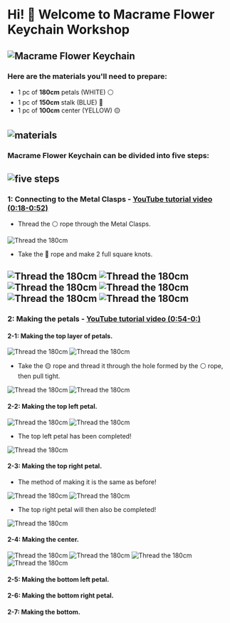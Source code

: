 # Hi! 👋 Welcome to Macrame Flower Keychain Workshop

![Macrame Flower Keychain](photo/photo_1.jpg)
---
### Here are the materials you'll need to prepare:
- 1 pc of **180cm** petals (WHITE) ⚪
- 1 pc of **150cm** stalk (BLUE) 🔵
- 1 pc of **100cm** center (YELLOW) 🟡

![materials](photo/photo_2.jpg)
---


### Macrame Flower Keychain can be divided into five steps:
![five steps](photo/photo_3.jpg)
---


### 1: Connecting to the Metal Clasps -  [YouTube tutorial video (0:18-0:52)](https://www.youtube.com/watch?v=AGhiYfnpfYA)

- Thread the ⚪ rope through the Metal Clasps.

![Thread the 180cm](photo/photo_4.jpg)

- Take the 🔵 rope and make 2 full square knots.

![Thread the 180cm](photo/photo_5.jpg)
![Thread the 180cm](photo/photo_6.jpg)
![Thread the 180cm](photo/photo_7.jpg)
![Thread the 180cm](photo/photo_8.jpg)
![Thread the 180cm](photo/photo_9.jpg)
![Thread the 180cm](photo/photo_10.jpg)
---


### 2: Making the petals - [YouTube tutorial video (0:54-0:)](https://www.youtube.com/watch?v=AGhiYfnpfYA)
#### 2-1: Making the top layer of petals.

![Thread the 180cm](photo/photo_11.jpg)
![Thread the 180cm](photo/photo_12.jpg)

- Take the 🟡 rope and thread it through the hole formed by the ⚪ rope, then pull tight.

![Thread the 180cm](photo/photo_13.jpg)
![Thread the 180cm](photo/photo_14.jpg)

#### 2-2: Making the top left petal.

![Thread the 180cm](photo/photo_15.jpg)
![Thread the 180cm](photo/photo_16.jpg)

- The top left petal has been completed!

![Thread the 180cm](photo/photo_17.jpg)

#### 2-3: Making the top right petal.
- The method of making it is the same as before!

![Thread the 180cm](photo/photo_18.jpg)
![Thread the 180cm](photo/photo_19.jpg)

- The top right petal will then also be completed!

![Thread the 180cm](photo/photo_20.jpg)

#### 2-4: Making the center.
![Thread the 180cm](photo/photo_21.jpg)
![Thread the 180cm](photo/photo_22.jpg)
![Thread the 180cm](photo/photo_23.jpg)
![Thread the 180cm](photo/photo_24.jpg)

#### 2-5: Making the bottom left petal.

#### 2-6: Making the bottom right petal.

#### 2-7: Making the bottom.